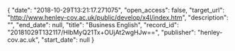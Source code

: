 {
  "date": "2018-10-29T13:21:17.271075", 
  "open_access": false, 
  "target_url": "http://www.henley-cov.ac.uk/public/develop/x4l/index.htm", 
  "description": "", 
  "end_date": null, 
  "title": "Business English", 
  "record_id": "20181029T132117/HlbMyQ21Tx+OUjAt2wgHJw==", 
  "publisher": "henley-cov.ac.uk", 
  "start_date": null
}


